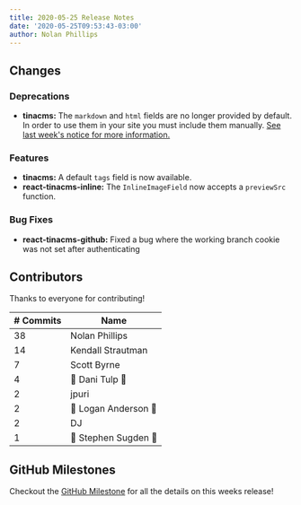 ```yaml
---
title: 2020-05-25 Release Notes
date: '2020-05-25T09:53:43-03:00'
author: Nolan Phillips
---
```

## Changes

### Deprecations

* **tinacms:** The `markdown` and `html` fields are no longer provided by default. In order to use them in your site you must include them manually. [See last week's notice for more information.](https://tinacms.org/blog/2020-05-19-release-notes#markdown-and-html-fields-as-default-plugins)

### Features

* **tinacms:** A default `tags` field is now available.
* **react-tinacms-inline:** The `InlineImageField` now accepts a `previewSrc` function.

### Bug Fixes

* **react-tinacms-github:** Fixed a bug where the working branch cookie was not set after authenticating

## Contributors

Thanks to everyone for contributing!

| # Commits | Name |
| --- | --- |
| 38 | Nolan Phillips |
| 14 | Kendall Strautman |
| 7 | Scott Byrne |
| 4 | 🎉 Dani Tulp 🎉 |
| 2 | jpuri |
| 2 | 🎉 Logan Anderson 🎉 |
| 2 | DJ |
| 1 | 🎉 Stephen Sugden 🎉 |

## GitHub Milestones

Checkout the [GitHub Milestone](https://github.com/tinacms/tinacms/milestone/24?closed=1) for all the details on this weeks release!